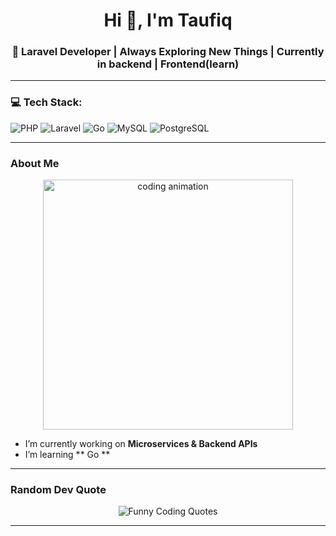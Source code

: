 <h1 align="center">Hi 👋, I'm Taufiq</h1>
<h3 align="center">🚀 Laravel Developer | Always Exploring New Things | Currently in backend | Frontend(learn)</h3>

---

### 💻 Tech Stack:
![PHP](https://img.shields.io/badge/php-%23777BB4.svg?style=for-the-badge&logo=php&logoColor=white) 
![Laravel](https://img.shields.io/badge/laravel-%23FF2D20.svg?style=for-the-badge&logo=laravel&logoColor=white)
![Go](https://img.shields.io/badge/Go-%2300ADD8.svg?style=for-the-badge&logo=go&logoColor=white)
![MySQL](https://img.shields.io/badge/mysql-%2300000f.svg?style=for-the-badge&logo=mysql&logoColor=white)
![PostgreSQL](https://img.shields.io/badge/postgresql-%23336791.svg?style=for-the-badge&logo=postgresql&logoColor=white)

---

###  About Me
<p align="center">
  <img src="https://raw.githubusercontent.com/abhisheknaiidu/abhisheknaiidu/master/code.gif" width="400" alt="coding animation"/>
</p>

-  I’m currently working on **Microservices & Backend APIs**
-  I’m learning ** Go **

---

###  Random Dev Quote
<p align="center">
  <img src="https://readme-typing-svg.herokuapp.com?font=Fira+Code&size=22&pause=1000&color=00FFEA&center=true&vCenter=true&width=900&lines=🔥+If+the+code+doesn’t+work,+just+comment+it.;😂+A+bug+is+not+a+bug,+it’s+a+feature.;💻+There’s+no+place+like+127.0.0.1.;⚡+Programming:+10%25+coding,+90%25+debugging.;🚀+Code+never+lies,+comments+sometimes+do." alt="Funny Coding Quotes" />
</p>


---

<!-- Proudly created with GPRM ( https://gprm.itsvg.in ) -->
